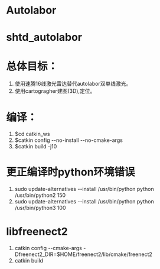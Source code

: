 # Autolabor
# shtd_autolabor
# 总体目标： 

1. 使用速腾16线激光雷达替代autolabor双单线激光。 
2. 使用cartogragher建图(3D),定位。

# 编译：

1. $cd catkin_ws
2. $catkin config --no-install --no-cmake-args
3. $catkin build -j10

# 更正编译时python环境错误

1. sudo update-alternatives --install /usr/bin/python python /usr/bin/python2 150
2. sudo update-alternatives --install /usr/bin/python python /usr/bin/python3 100

# libfreenect2
1. catkin config --cmake-args -Dfreenect2_DIR=$HOME/freenect2/lib/cmake/freenect2
2. catkin build